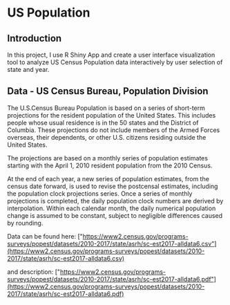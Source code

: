 # US Population

## Introduction
In this project, I use R Shiny App and create a user interface visualization tool to analyze US Census Population data interactively by user selection of state and year.

## Data - US Census Bureau, Population Division

The U.S.Census Bureau Population is based on a series of short-term projections for the resident population of the United States. This includes people whose usual residence is in the 50 states and the District of Columbia. These projections do not include members of the Armed Forces overseas, their dependents, or other U.S. citizens residing outside the United States.

The projections are based on a monthly series of population estimates starting with the April 1, 2010 resident population from the 2010 Census.

At the end of each year, a new series of population estimates, from the census date forward, is used to revise the postcensal estimates, including the population clock projections series. Once a series of monthly projections is completed, the daily population clock numbers are derived by interpolation. Within each calendar month, the daily numerical population change is assumed to be constant, subject to negligible differences caused by rounding.

Data can be found here: ["https://www2.census.gov/programs-surveys/popest/datasets/2010-2017/state/asrh/sc-est2017-alldata6.csv"](https://www2.census.gov/programs-surveys/popest/datasets/2010-2017/state/asrh/sc-est2017-alldata6.csv)

and description: ["https://www2.census.gov/programs-surveys/popest/datasets/2010-2017/state/asrh/sc-est2017-alldata6.pdf"](https://www2.census.gov/programs-surveys/popest/datasets/2010-2017/state/asrh/sc-est2017-alldata6.pdf)
